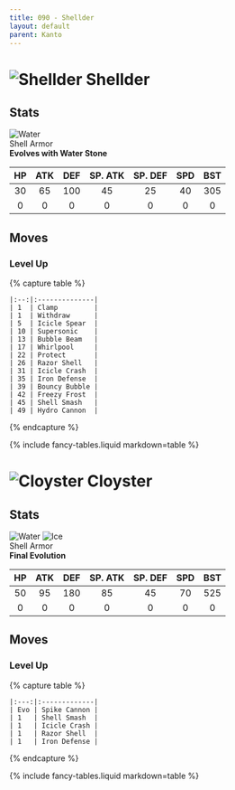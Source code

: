 ```yaml
---
title: 090 - Shellder
layout: default
parent: Kanto
---
```


# ![Shellder](https://serebii.net/pokedex-sm/icon/090.png) Shellder
## Stats

![Water](https://archives.bulbagarden.net/media/upload/thumb/2/2b/WaterIC_BDSP.png/70px-WaterIC_BDSP.png)  
Shell Armor   
**Evolves with Water Stone**

| HP | ATK | DEF | SP. ATK | SP. DEF | SPD | BST |
|:--:|:---:|:---:|:-------:|:-------:|:---:|:---:|
| 30 | 65  | 100 | 45      | 25      | 40  | 305 |
| 0  | 0   | 0   | 0       | 0       | 0   | 0   |

## Moves
### Level Up

{% capture table %}
```table
|:--:|:--------------|
| 1  | Clamp         |
| 1  | Withdraw      |
| 5  | Icicle Spear  |
| 10 | Supersonic    |
| 13 | Bubble Beam   |
| 17 | Whirlpool     |
| 22 | Protect       |
| 26 | Razor Shell   |
| 31 | Icicle Crash  |
| 35 | Iron Defense  |
| 39 | Bouncy Bubble |
| 42 | Freezy Frost  |
| 45 | Shell Smash   |
| 49 | Hydro Cannon  |
```
{% endcapture %}

<div markdown="0">{% include fancy-tables.liquid markdown=table %}</div>

# ![Cloyster](https://serebii.net/pokedex-sm/icon/091.png) Cloyster
## Stats

![Water](https://archives.bulbagarden.net/media/upload/thumb/2/2b/WaterIC_BDSP.png/70px-WaterIC_BDSP.png) ![Ice](https://archives.bulbagarden.net/media/upload/thumb/1/11/IceIC_BDSP.png/70px-IceIC_BDSP.png)  
Shell Armor   
**Final Evolution**

| HP | ATK | DEF | SP. ATK | SP. DEF | SPD | BST |
|:--:|:---:|:---:|:-------:|:-------:|:---:|:---:|
| 50 | 95  | 180 | 85      | 45      | 70  | 525 |
| 0  | 0   | 0   | 0       | 0       | 0   | 0   |

## Moves
### Level Up

{% capture table %}
```table
|:---:|:-------------|
| Evo | Spike Cannon |
| 1   | Shell Smash  |
| 1   | Icicle Crash |
| 1   | Razor Shell  |
| 1   | Iron Defense |
```
{% endcapture %}

<div markdown="0">{% include fancy-tables.liquid markdown=table %}</div>